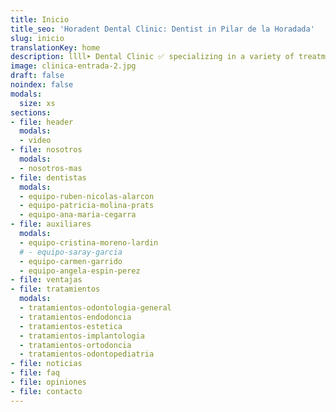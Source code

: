 ```yaml
---
title: Inicio
title_seo: 'Horadent Dental Clinic: Dentist in Pilar de la Horadada'
slug: inicio
translationKey: home
description: llll➤ Dental Clinic ✅ specializing in a variety of treatments such as endodontics, cosmetic dentistry and Invisalign. Located in Pilar de la Horadada, Alicante.
image: clinica-entrada-2.jpg
draft: false
noindex: false
modals:
  size: xs
sections:
- file: header
  modals:
  - video
- file: nosotros
  modals:
  - nosotros-mas
- file: dentistas
  modals:
  - equipo-ruben-nicolas-alarcon
  - equipo-patricia-molina-prats
  - equipo-ana-maria-cegarra
- file: auxiliares
  modals:
  - equipo-cristina-moreno-lardin
  # - equipo-saray-garcia
  - equipo-carmen-garrido
  - equipo-angela-espin-perez
- file: ventajas
- file: tratamientos
  modals:
  - tratamientos-odontologia-general
  - tratamientos-endodoncia
  - tratamientos-estetica
  - tratamientos-implantologia
  - tratamientos-ortodoncia
  - tratamientos-odontopediatria
- file: noticias
- file: faq
- file: opiniones
- file: contacto
---
```

